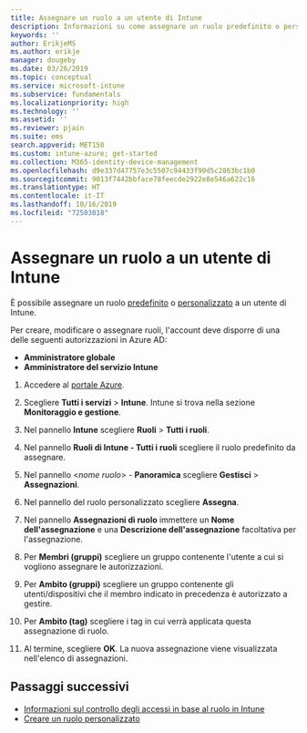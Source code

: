 ```yaml
---
title: Assegnare un ruolo a un utente di Intune
description: Informazioni su come assegnare un ruolo predefinito o personalizzato a un utente in Microsoft Intune.
keywords: ''
author: ErikjeMS
ms.author: erikje
manager: dougeby
ms.date: 03/26/2019
ms.topic: conceptual
ms.service: microsoft-intune
ms.subservice: fundamentals
ms.localizationpriority: high
ms.technology: ''
ms.assetid: ''
ms.reviewer: pjain
ms.suite: ems
search.appverid: MET150
ms.custom: intune-azure; get-started
ms.collection: M365-identity-device-management
ms.openlocfilehash: d9e337d47757e3c5507c94433f90d5c2863bc1b0
ms.sourcegitcommit: 9013f7442bbface78feecde2922e8e546a622c16
ms.translationtype: HT
ms.contentlocale: it-IT
ms.lasthandoff: 10/16/2019
ms.locfileid: "72503018"
---
```

# <a name="assign-a-role-to-an-intune-user"></a>Assegnare un ruolo a un utente di Intune

È possibile assegnare un ruolo [predefinito](role-based-access-control.md#built-in-roles) o [personalizzato](create-custom-role.md) a un utente di Intune.

Per creare, modificare o assegnare ruoli, l'account deve disporre di una delle seguenti autorizzazioni in Azure AD:
- **Amministratore globale**
- **Amministratore del servizio Intune**

1. Accedere al [portale Azure](https://portal.azure.com).

2. Scegliere **Tutti i servizi** > **Intune**. Intune si trova nella sezione **Monitoraggio e gestione**.

3. Nel pannello **Intune** scegliere **Ruoli** > **Tutti i ruoli**.

4. Nel pannello **Ruoli di Intune - Tutti i ruoli** scegliere il ruolo predefinito da assegnare.

5. Nel pannello <*nome ruolo*> - **Panoramica** scegliere **Gestisci** > **Assegnazioni**.

6. Nel pannello del ruolo personalizzato scegliere **Assegna**.

7. Nel pannello **Assegnazioni di ruolo** immettere un **Nome dell'assegnazione** e una **Descrizione dell'assegnazione** facoltativa per l'assegnazione.

8. Per **Membri (gruppi)** scegliere un gruppo contenente l'utente a cui si vogliono assegnare le autorizzazioni.

9. Per **Ambito (gruppi)** scegliere un gruppo contenente gli utenti/dispositivi che il membro indicato in precedenza è autorizzato a gestire.

10. Per **Ambito (tag)** scegliere i tag in cui verrà applicata questa assegnazione di ruolo.

11. Al termine, scegliere **OK**. La nuova assegnazione viene visualizzata nell'elenco di assegnazioni.


## <a name="next-steps"></a>Passaggi successivi
- [Informazioni sul controllo degli accessi in base al ruolo in Intune](role-based-access-control.md)
- [Creare un ruolo personalizzato](create-custom-role.md)
